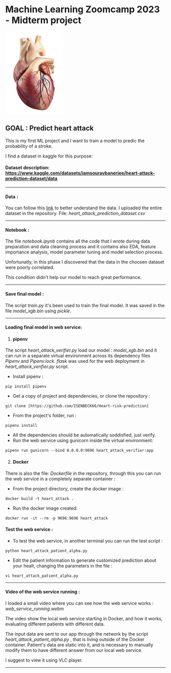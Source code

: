 # Machine Learning Zoomcamp 2023 - Midterm project 
![Screenshot](anatomy-of-heart.webp)
## GOAL : Predict heart attack 

This is my first ML project and I want to train a model to predic the probability of a stroke.

I find a dataset in kaggle for this purpose:

#### Dataset description: https://www.kaggle.com/datasets/iamsouravbanerjee/heart-attack-prediction-dataset/data

---

#### Data :
You can follow this [link](https://www.kaggle.com/datasets/iamsouravbanerjee/heart-attack-prediction-dataset/data) to better understand the data.
I uploaded the entire dataset in the repository. File: *heart_attack_prediction_dataset.csv*

---

#### Notebook :
The file *notebook.ipynb* contains all the code that I wrote during data preparation and data cleaning process and it contains also
EDA, feature importance analysis, model parameter tuning and model selection process.

Unfortunatly, in this phase I discovered that the data in the choosen dataset were poorly correlated.

This condition didn't help our model to reach great performance.

---

#### Save final model :
The script *train.py* it's been used to train the final model. It was saved in the file *model_xgb.bin* using *pickle*.

---

#### Loading final model in web service:

1. #### pipenv

The script *heart_attack_verifier.py* load our model : *model_xgb.bin* and it can run in a separate virtual environment across its dependency files *Pipenv* and *Pipenv.lock*.
*flask* was used for the web deployment in *heart_attack_verifier.py* script.

- Install pipenv :
```
pip install pipenv
```
- Get a copy of project and dependencies, or clone the repository :
```
git clone [https://github.com/ISENBECK66/Heart-risk-prediction]
```
- From the project's folder, run :
``` 
pipenv install
```
- All the dependencies should be automatically soddisfied, just verify.
- Run the web service using gunicorn inside the virtual environment:
```
pipenv run gunicorn --bind 0.0.0.0:9696 heart_attack_verifier:app
```

2. #### Docker
There is also the file: *Dockerfile* in the repository, through this you can run the web service in a completely separate container :
- From the project directory, create the docker image :
```
docker build -t heart_attack .
```
- Run the docker image created:
```
docker run -it --rm -p 9696:9696 heart_attack
```

#### Test the web service :

- To test the web service, in another terminal you can run the test script :
```
python heart_attack_patient_alpha.py
```
- Edit the patient information to generate customized prediction about your healt, changing the parameters in the file :
```
vi heart_attack_patient_alpha.py
```

---

#### Video of the web service running :
I loaded a small video where you can see how the web service works : *web_service_running.webm* 

The video show the local web service starting in Docker, and how it works, evaluating different patients with different data.

The input data are sent to our app through the network by the script *heart_attack_patient_alpha.py* , that is living outside of the Docker container.
Patient's data are static into it, and is necessary to manually modify them to have different answer from our local web service. 

I suggest to view it using VLC player.

---
